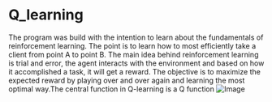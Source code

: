 # Q_learning

The program was build with the intention to learn about the fundamentals of reinforcement learning.
The point is to learn how to most efficiently take a client from point A to point B. The main idea behind 
reinforcement learning is trial and error, the agent interacts with the environment and based on how it 
accomplished a task, it will get a reward. The objective is to maximize the expected reward by playing 
over and over again and learning the most optimal way.The central function in Q-learning is a Q function
![Image](https://cdn-images-1.medium.com/freeze/max/1000/1*trCNkfvyNnokeKhYUlJxfg.png)
